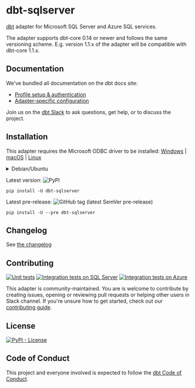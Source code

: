 # dbt-sqlserver

[dbt](https://www.getdbt.com) adapter for Microsoft SQL Server and Azure SQL services.

The adapter supports dbt-core 0.14 or newer and follows the same versioning scheme.
E.g. version 1.1.x of the adapter will be compatible with dbt-core 1.1.x.

## Documentation

We've bundled all documentation on the dbt docs site:

* [Profile setup & authentication](https://docs.getdbt.com/reference/warehouse-profiles/mssql-profile)
* [Adapter-specific configuration](https://docs.getdbt.com/reference/warehouse-profiles/mssql-configs)

Join us on the [dbt Slack](https://getdbt.slack.com/archives/CMRMDDQ9W) to ask questions, get help, or to discuss the project.

## Installation

This adapter requires the Microsoft ODBC driver to be installed:
[Windows](https://docs.microsoft.com/nl-be/sql/connect/odbc/download-odbc-driver-for-sql-server?view=sql-server-ver16#download-for-windows) |
[macOS](https://docs.microsoft.com/nl-be/sql/connect/odbc/linux-mac/install-microsoft-odbc-driver-sql-server-macos?view=sql-server-ver16) |
[Linux](https://docs.microsoft.com/nl-be/sql/connect/odbc/linux-mac/installing-the-microsoft-odbc-driver-for-sql-server?view=sql-server-ver16)

<details><summary>Debian/Ubuntu</summary>
<p>

Make sure to install the ODBC headers:

```shell
sudo apt-get install -y unixodbc-dev
```

</p>
</details>

Latest version: ![PyPI](https://img.shields.io/pypi/v/dbt-sqlserver?label=latest%20stable&logo=pypi)

```shell
pip install -U dbt-sqlserver
```

Latest pre-release: ![GitHub tag (latest SemVer pre-release)](https://img.shields.io/github/v/tag/dbt-msft/dbt-sqlserver?include_prereleases&label=latest%20pre-release&logo=pypi)

```shell
pip install -U --pre dbt-sqlserver
```

## Changelog

See [the changelog](CHANGELOG.md)

## Contributing

[![Unit tests](https://github.com/dbt-msft/dbt-sqlserver/actions/workflows/unit-tests.yml/badge.svg)](https://github.com/dbt-msft/dbt-sqlserver/actions/workflows/unit-tests.yml)
[![Integration tests on SQL Server](https://github.com/dbt-msft/dbt-sqlserver/actions/workflows/integration-tests-sqlserver.yml/badge.svg)](https://github.com/dbt-msft/dbt-sqlserver/actions/workflows/integration-tests-sqlserver.yml)
[![Integration tests on Azure](https://github.com/dbt-msft/dbt-sqlserver/actions/workflows/integration-tests-azure.yml/badge.svg)](https://github.com/dbt-msft/dbt-sqlserver/actions/workflows/integration-tests-azure.yml)

This adapter is community-maintained.
You are is welcome to contribute by creating issues, opening or reviewing pull requests or helping other users in Slack channel.
If you're unsure how to get started, check out our [contributing guide](CONTRIBUTING.md).

## License

[![PyPI - License](https://img.shields.io/pypi/l/dbt-sqlserver)](https://github.com/dbt-msft/dbt-sqlserver/blob/master/LICENSE)

## Code of Conduct

This project and everyone involved is expected to follow the [dbt Code of Conduct](https://community.getdbt.com/code-of-conduct).
